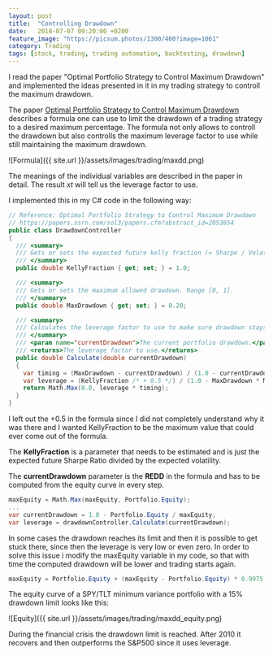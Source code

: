 ```yaml
---
layout: post
title:  "Controlling Drawdown"
date:   2018-07-07 09:20:00 +0200
feature_image: "https://picsum.photos/1300/400?image=1061"
category: Trading
tags: [stock, trading, trading automation, backtesting, drawdown]
---
```


I read the paper "Optimal Portfolio Strategy to Control Maximum Drawdown" and
implemented the ideas presented in it in my trading strategy to controll the
maximum drawdown.

<!-- more -->

The paper [Optimal Portfolio Strategy to Control Maximum
Drawdown](https://papers.ssrn.com/sol3/papers.cfm?abstract_id=2053854) describes
a formula one can use to limit the drawdown of a trading strategy to a desired
maximum percentage. The formula not only allows to controll the drawdown but
also controlls the maximum leverage factor to use while still maintaining the
maximum drawdown.

![Formula]({{ site.url }}/assets/images/trading/maxdd.png)

The meanings of the individual variables are described in the paper in detail.
The result *xt* will tell us the leverage factor to use.

I implemented this in my C# code in the following way:

```csharp
// Reference: Optimal Portfolio Strategy to Control Maximum Drawdown
// https://papers.ssrn.com/sol3/papers.cfm?abstract_id=2053854
public class DrawdownController
{
  /// <summary>
  /// Gets or sets the expected future kelly fraction (= Sharpe / Volatility)
  /// </summary>
  public double KellyFraction { get; set; } = 1.0;

  /// <summary>
  /// Gets or sets the maximum allowed drawdown. Range [0, 1].
  /// </summary>
  public double MaxDrawdown { get; set; } = 0.20;

  /// <summary>
  /// Calculates the leverage factor to use to make sure drawdown stays under MaxAllowedDrawdown.
  /// </summary>
  /// <param name="currentDrawdown">The current portfolio drawdown.</param>
  /// <returns>The leverage factor to use.</returns>
  public double Calculate(double currentDrawdown)
  {
    var timing = (MaxDrawdown - currentDrawdown) / (1.0 - currentDrawdown);
    var leverage = (KellyFraction /* + 0.5 */) / (1.0 - MaxDrawdown * MaxDrawdown);
    return Math.Max(0.0, leverage * timing);
  }
}
```
I left out the +0.5 in the formula since I did not completely understand why it
was there and I wanted KellyFraction to be the maximum value that could ever
come out of the formula.

The **KellyFraction** is a parameter that needs to be estimated and is just the
expected future Sharpe Ratio divided by the expected volatility.

The **currentDrawdown** parameter is the **REDD** in the formula and has to be
computed from the equity curve in every step.

```csharp
maxEquity = Math.Max(maxEquity, Portfolio.Equity);
...
var currentDrawdown = 1.0 - Portfolio.Equity / maxEquity;
var leverage = drawdownController.Calculate(currentDrawdown);
```

In some cases the drawdown reaches its limit and then it is possible to get
stuck there, since then the leverage is very low or even zero. In order to solve
this issue i modify the maxEquity variable in my code, so that with time the
computed drawdown will be lower and trading starts again.

```csharp
maxEquity = Portfolio.Equity + (maxEquity - Portfolio.Equity) * 0.9975;
```

The equity curve of a SPY/TLT minimum variance portfolio with a 15% drawdown
limit looks like this:

![Equity]({{ site.url }}/assets/images/trading/maxdd_equity.png)

During the financial crisis the drawdown limit is reached. After 2010 it
recovers and then outperforms the S&P500 since it uses leverage.